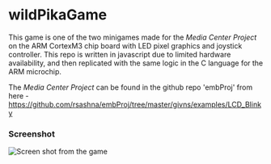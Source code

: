 # wildPikaGame

This game is one of the two minigames made for the *Media Center Project* on the ARM CortexM3 chip board with LED pixel graphics and joystick controller. 
This repo is written in javascript due to limited hardware availability, and then replicated with the same logic in the C language for the ARM microchip.

The *Media Center Project* can be found in the github repo 'embProj' from here - https://github.com/rsashna/embProj/tree/master/givns/examples/LCD_Blinky


### Screenshot
![Screen shot from the game](../master/images/wildPikaJS1.png)
